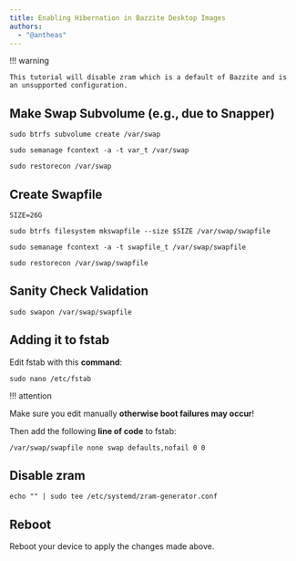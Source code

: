 ```yaml
---
title: Enabling Hibernation in Bazzite Desktop Images
authors:
  - "@antheas"
---
```


!!! warning

    This tutorial will disable zram which is a default of Bazzite and is an unsupported configuration.

## Make Swap Subvolume (e.g., due to Snapper)
```
sudo btrfs subvolume create /var/swap

sudo semanage fcontext -a -t var_t /var/swap

sudo restorecon /var/swap
```

## Create Swapfile

```
SIZE=26G

sudo btrfs filesystem mkswapfile --size $SIZE /var/swap/swapfile

sudo semanage fcontext -a -t swapfile_t /var/swap/swapfile

sudo restorecon /var/swap/swapfile
```

## Sanity Check Validation

```
sudo swapon /var/swap/swapfile
```

## Adding it to fstab

Edit fstab with this **command**:

```
sudo nano /etc/fstab
```

!!! attention

Make sure you edit manually **otherwise boot failures may occur**!

Then add the following **line of code** to fstab:

`/var/swap/swapfile none swap defaults,nofail 0 0`

## Disable zram
```
echo "" | sudo tee /etc/systemd/zram-generator.conf
```

## Reboot
Reboot your device to apply the changes made above.
